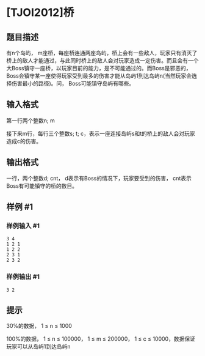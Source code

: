 # [TJOI2012]桥

## 题目描述

有n个岛屿， m座桥，每座桥连通两座岛屿，桥上会有一些敌人，玩家只有消灭了桥上的敌人才能通过，与此同时桥上的敌人会对玩家造成一定伤害。而且会有一个大Boss镇守一座桥，以玩家目前的能力，是不可能通过的。而Boss是邪恶的， Boss会镇守某一座使得玩家受到最多的伤害才能从岛屿1到达岛屿n(当然玩家会选择伤害最小的路径)。问， Boss可能镇守岛屿有哪些。


## 输入格式

第一行两个整数n; m

接下来m行，每行三个整数s; t; c，表示一座连接岛屿s和t的桥上的敌人会对玩家造成c的伤害。


## 输出格式

一行，两个整数d; cnt， d表示有Boss的情况下，玩家要受到的伤害， cnt表示Boss有可能镇守的桥的数目。


## 样例 #1

### 样例输入 #1
```
3 4
1 2 1
1 2 2
2 3 1
2 3 2
```

### 样例输出 #1

```
3 2
```

## 提示

30%的数据， 1 ≤ n ≤ 1000

100%的数据， 1 ≤ n ≤ 100000， 1 ≤ m ≤ 200000， 1 ≤ c ≤ 10000，数据保证玩家可以从岛屿1到达岛屿n

